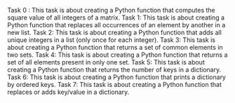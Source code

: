 Task 0 : This task is about creating a Python function that computes the square value of all integers of a matrix.
Task 1: This task is about creating a Python function that replaces all occurrences of an element by another in a new list.
Task 2: This task is about creating a Python function that adds all unique integers in a list (only once for each integer).
Task 3: This task is about creating a Python function that returns a set of common elements in two sets.
Task 4: This task is about creating a Python function that returns a set of all elements present in only one set.
Task 5: This task is about creating a Python function that returns the number of keys in a dictionary.
Task 6: This task is about creating a Python function that prints a dictionary by ordered keys.
Task 7: This task is about creating a Python function that replaces or adds key/value in a dictionary.
